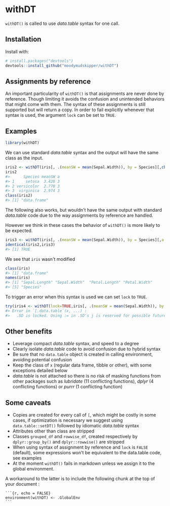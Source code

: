 
<!-- README.md is generated from README.Rmd. Please edit that file -->
withDT
======

`withDT()` is called to use *data.table* syntax for one call.

Installation
------------

Install with:

``` r
# install.packages("devtools")
devtools::install_github("moodymudskipper/withDT")
```

Assignments by reference
------------------------

An important particularity of `withDT()` is that assignments are never done by reference. Though limiting it avoids the confusion and unintended behaviors that might come with them. The syntax of these assignments is still supported but will return a copy. In order to fail explicitly whenever that syntax is used, the argument `lock` can be set to `TRUE`.

Examples
--------

``` r
library(withDT)
```

We can use standard *data.table* syntax and the output will have the same class as the input.

``` r
iris2 <- withDT(iris[, .(meanSW = mean(Sepal.Width)), by = Species][,cbind(.SD, a =3)])
iris2
#>      Species meanSW a
#> 1     setosa  3.428 3
#> 2 versicolor  2.770 3
#> 3  virginica  2.974 3
class(iris2)
#> [1] "data.frame"
```

The following also works, but wouldn't have the same output with standard *data.table* code due to the way assignments by reference are handled.

However we think in these cases the behavior of `withDT()` is more likely to be expected.

``` r
iris3 <- withDT(iris[, .(meanSW = mean(Sepal.Width)), by = Species][,a:=3])
identical(iris2,iris3)
#> [1] TRUE
```

We see that `iris` wasn't modified

``` r
class(iris)
#> [1] "data.frame"
names(iris)
#> [1] "Sepal.Length" "Sepal.Width"  "Petal.Length" "Petal.Width" 
#> [5] "Species"
```

To trigger an error when this syntax is used we can set `lock` to `TRUE`.

``` r
try(iris4 <- withDT(lock=TRUE,iris[, .(meanSW = mean(Sepal.Width)), by = Species][,b:=3]))
#> Error in `[.data.table`(x, ...) : 
#>   .SD is locked. Using := in .SD's j is reserved for possible future use; a tortuously flexible way to modify by group. Use := in j directly to modify by group by reference.
```

Other benefits
--------------

-   Leverage compact *data.table* syntax, and speed to a degree
-   Clearly isolate *data.table* code to avoid confusion due to hybrid syntax
-   Be sure that no `data.table` object is created in calling environment, avoiding potential confusion
-   Keep the class of `x` (regular data frame, tibble or other), with some exceptions detailed below
-   *data.table* is not attached so there is no risk of masking functions from other packages such as *lubridate* (11 conflicting functions), *dplyr* (4 conflicting functions) or *purrr* (1 conflicting function)

Some caveats
------------

-   Copies are created for every call of `[`, which might be costly in some cases, if optimization is necessary we suggest using `data.table::setDT()` followed by idiomatic *data.table* syntax
-   Attributes other than class are stripped
-   Classes `grouped_df` and `rowwise_df`, created respectively by `dplyr::group_by()` and `dplyr::rowwise()` are stripped
-   When using syntax of assignment by reference and `lock` is `FALSE` (default), some expressions won't be equivalent to the data.table code, see examples
-   At the moment `withDT()` fails in markdown unless we assign it to the global environment.

A workaround to the latter is to include the following chunk at the top of your document :

    ```{r, echo = FALSE}
    environment(withDT) <- .GlobalEnv
    ```
